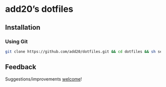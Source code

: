 
# add20’s dotfiles

## Installation

### Using Git

```bash
git clone https://github.com/add20/dotfiles.git && cd dotfiles && sh setup.sh
```

## Feedback

Suggestions/improvements
[welcome](https://github.com/add20/dotfiles/issues)!
